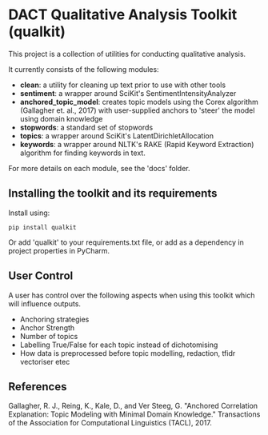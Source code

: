 # DACT Qualitative Analysis Toolkit (qualkit)

This project is a collection of utilities for conducting qualitative
analysis.

It currently consists of the following modules:

* **clean**: a utility for cleaning up text prior to use with other tools
* **sentiment**: a wrapper around SciKit's SentimentIntensityAnalyzer
* **anchored_topic_model**: creates topic models using the Corex algorithm (Gallagher et. al., 2017) with user-supplied anchors to 'steer' the model using domain knowledge
* **stopwords**: a standard set of stopwords
* **topics**: a wrapper around SciKit's LatentDirichletAllocation
* **keywords**: a wrapper around NLTK's RAKE (Rapid Keyword Extraction) algorithm for finding
keywords in text.
  
For more details on each module, see the 'docs' folder.

## Installing the toolkit and its requirements

Install using:

    pip install qualkit

Or add 'qualkit' to your requirements.txt file, or add as
a dependency in project properties in PyCharm.

## User Control
A user has control over the following aspects when using this toolkit which will influence outputs.

* Anchoring strategies
* Anchor Strength
* Number of topics
* Labelling True/False for each topic instead of dichotomising
* How data is preprocessed before topic modelling, redaction, tfidr vectoriser etec

## References

Gallagher, R. J., Reing, K., Kale, D., and Ver Steeg, G. "Anchored Correlation Explanation: Topic Modeling with Minimal Domain Knowledge." Transactions of the Association for Computational Linguistics (TACL), 2017.
